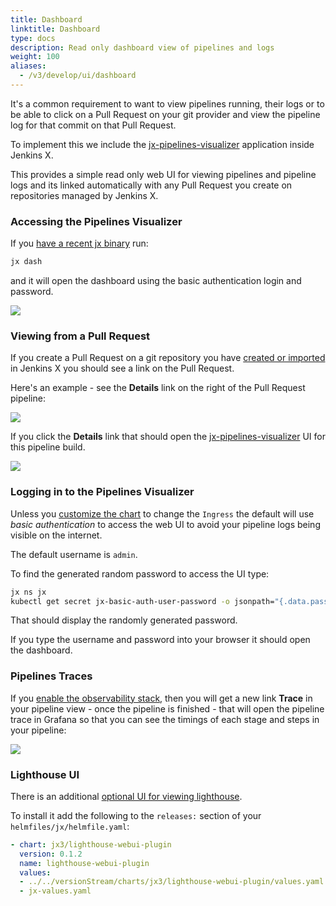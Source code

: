 ```yaml
---
title: Dashboard
linktitle: Dashboard
type: docs
description: Read only dashboard view of pipelines and logs
weight: 100
aliases:
  - /v3/develop/ui/dashboard
---
```


It's a common requirement to want to view pipelines running, their logs or to be able to click on a Pull Request on your git provider and view the pipeline log for that commit on that Pull Request.

To implement this we include the [jx-pipelines-visualizer](https://github.com/jenkins-x/jx-pipelines-visualizer) application inside Jenkins X.

This provides a simple read only web UI for viewing pipelines and pipeline logs and its linked automatically with any Pull Request you create on repositories managed by Jenkins X.

### Accessing the Pipelines Visualizer

If you [have a recent jx binary](/v3/guides/upgrade/#cli) run:

```bash 
jx dash
``` 

and it will open the dashboard using the basic authentication login and password.

![](/images/jx-pipelines-visualizer/v1-home.png)

### Viewing from a Pull Request

If you create a Pull Request on a git repository you have [created or imported](/v3/develop/create-project/) in Jenkins X you should see a link on the Pull Request. 

Here's an example - see the **Details** link on the right of the Pull Request pipeline:

<img src="/images/quickstart/pr-link.png" class="img-thumbnail">

If you click the **Details** link that should open the [jx-pipelines-visualizer](https://github.com/jenkins-x/jx-pipelines-visualizer) UI for this pipeline build.

![](/images/jx-pipelines-visualizer/v1-pipeline-success.png)

### Logging in to the Pipelines Visualizer

Unless you [customize the chart](/v3/develop/apps/#customising-charts) to change the `Ingress` the default will use _basic authentication_ to access the web UI to avoid your pipeline logs being visible on the internet.

The default username is `admin`. 

To find the generated random password to access the UI type:

```bash 
jx ns jx
kubectl get secret jx-basic-auth-user-password -o jsonpath="{.data.password}" | base64 --decode
```

That should display the randomly generated password.

If you type the username and password into your browser it should open the dashboard.

### Pipelines Traces

If you [enable the observability stack](/v3/admin/guides/observability/), then you will get a new link **Trace** in your pipeline view - once the pipeline is finished - that will open the pipeline trace in Grafana so that you can see the timings of each stage and steps in your pipeline:

![](/images/jx-pipelines-visualizer/pipeline-trace.gif)


### Lighthouse UI

There is an additional [optional UI for viewing lighthouse](https://github.com/jenkins-x-plugins/lighthouse-webui-plugin).

To install it add the following to the `releases:`  section of your `helmfiles/jx/helmfile.yaml`:

```yaml 
- chart: jx3/lighthouse-webui-plugin
  version: 0.1.2
  name: lighthouse-webui-plugin
  values:
  - ../../versionStream/charts/jx3/lighthouse-webui-plugin/values.yaml.gotmpl
  - jx-values.yaml
```